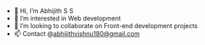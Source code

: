 - 👋 Hi, I’m Abhijith S S
- 🤩 I’m interested in Web development
- 🤝 I’m looking to collaborate on Front-end development projects
- 📫 Contact @abhijithvishnu180@gmail.com

<!---
Abhivishnu2002/Abhivishnu2002 is a ✨ special ✨ repository because its `README.md` (this file) appears on your GitHub profile.
You can click the Preview link to take a look at your changes.
--->
